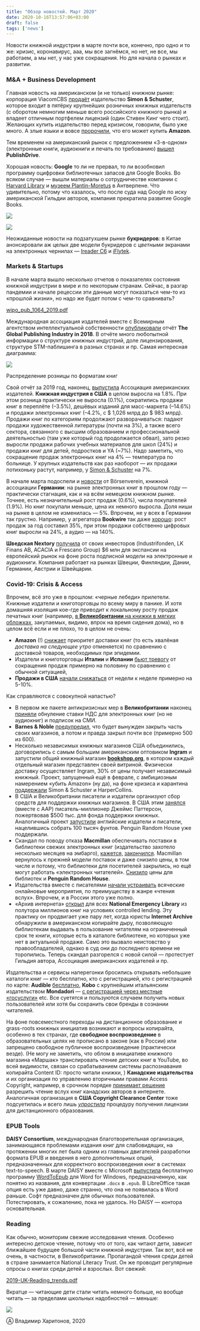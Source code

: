 ```yaml
---
title: "Обзор новостей. Март 2020"
date: 2020-10-16T13:57:06+03:00
draft: false
tags: ['news']
---
```


Новости книжной индустрии в марте почти все, конечно, про одно и то же: кризис, коронавирус, ааа, мы все загнёмся, но нет, не все, мы работаем, а мы нет, у нас уже сокращения. Но для начала о рынках и развитии.

### M&A + Business Development

Главная новость на американском (и не только) книжном рынке: корпорация ViacomCBS [продаёт](https://www.thebookseller.com/news/simon-schuster-be-sold-viacomcbs-1194948) издательство **Simon & Schuster**, которое входит в пятёрку крупнейших розничных книжных издательств (с оборотом немногим меньше всего российского книжного рынка) и владеет отличным портфелем лицензий (один Стивен Кинг чего стоит). Желающих купить издательство перед кризисом, говорили, было уже много. А злые языки и вовсе [пророчили](https://goodereader.com/blog/business-news/amazon-might-buy-simon-schuster), что его может купить **Amazon**.

Тем временем на американский рынок с предложением «3-в-одном» (электронные книги, аудиокниги и печать по требованию) [вышел](https://thenewpublishingstandard.com/2020/03/24/publishdrive-the-first-us-based-aggregator-to-offer-ebooks-audiobook-and-pod-distribution/) **PublishDrive**.

Хорошая новость: **Google** то ли не прервал, то ли возобновил программу оцифровки библиотечных запасов для Google Books. Во всяком случае — вышли материалы о сотрудничестве компании с [Harvard Library](https://communications.library.harvard.edu/blog/google-books-2020-update) и [музеем Plantin-Moretus](https://www.blog.google/around-the-globe/google-europe/city-antwerp-and-google-digitize-100000-books/) в Антверпене. Что удивительно, потому что казалось, что после суда над Google по иску американской Гильдии авторов, компания прекратила развитие Google Books.

![](/img/2020-03-ireader.png)

![](/img/2020-03-flytec.png)

Неожиданные новости на подзатухшем рынке **букридеров**: в Китае анонсировали аж целых две модели букридеров с *цветными* экранами на электронных чернилах — [Ireader C6](https://goodereader.com/blog/electronic-readers/ireader-c6-is-a-full-color-e-reader-and-will-be-released-soon) и [iFlytek](https://goodereader.com/blog/electronic-readers/iflytek-is-working-on-a-color-e-reader).

### Markets & Startups

В начале марта вышло несколько отчетов о показателях состояния книжной индустрии в мире и по некоторым странам. Сейчас, в разгар пандемии и начале рецессии эти данные могут показаться чем-то из «прошлой жизни», но надо же будет потом с чем-то сравнивать?

[wipo_pub_1064_2019.pdf](https://www.wipo.int/edocs/pubdocs/en/wipo_pub_1064_2019.pdf)

Международная ассоциация издателей вместе с Всемирным агентством интеллектуальной собственности [опубликовали](https://www.wipo.int/edocs/pubdocs/en/wipo_pub_1064_2019.pdf) отчёт **The Global Publishing Industry in 2018**. В отчёте много любопытной информации о структуре книжных индустрий, доле лицензирования, структуре STM-паблишинга в разных странах и пр. Самая интересная диаграмма:

![](/img/2020-03-ipa.png)

Распределение розницы по форматам книг

Свой отчёт за 2019 год, наконец, [выпустила](https://publishers.org/news/aap-december-2019-statshot-report-publishing-industry-up-1-8-for-cy2019/) Ассоциация американских издателей. **Книжная индустрия в США** в целом выросла на 1.8%. При этом розница практически не выросла (0.1%), сократились продажи книг в переплёте (–3.5%), дешёвых изданий для масс-маркета (–14.6%) и продажи электронных книг (–4.2%, с $ 1,026 млрд до $ 983 млрд). Продажи книг по категориям продолжают разворачиваться: падают продажи художественной литературы (почти на 3%), а также всего сектора, связанного с высшим образованием и профессиональной деятельностью (там уже который год продолжается обвал), зато резко выросли продажи рабочих учебных материалов для школ (24%) и продажи книг для детей, подростков и YA (~7%).
Надо заметить, что сокращение продаж электронных книг на 4% — температура по больнице. У крупных издательств как раз наоборот — их продажи потихоньку растут, например, у [Simon & Schuster](https://goodereader.com/blog/digital-publishing/simon-and-schuster-ebook-sales-increased-for-the-first-time-in-3-years) на 7%.

В начале марта подоспели и [новости](https://www.boersenverein.de/boersenverein/aktuelles/detailseite/e-book-markt-2019-mit-leichtem-umsatzplus/) от Börsenverein, книжной ассоциации **Германии**: на рынке электронных книг в прошлом году — практически стагнация, как и на всём немецком книжном рынке. Точнее, есть незначительный рост продаж (0.6%), числа покупателей (1.9%). Но книг покупали меньше, цена их немного выросла. Доля ниши на рынке в целом не изменилась — 5%. Впрочем, не у всех в Германии так грустно. Например, у агрегатора **Bookwire** так даже [хорошо](https://thenewpublishingstandard.com/2020/03/23/germanys-bookwire-grew-sales-by-35-in-2019-140-growth-in-audio-ebooks-up-24/): рост продаж за год составил 35%, при этом продажи собственно цифровых книг выросли на 24%, а аудио — на 140%.

**Шведская Nextory** [получила](https://thenewpublishingstandard.com/2020/03/25/swedens-nextory-collects-6-million-in-new-funding-for-european-expansion-amid-fantastic-growth-in-audiobook-and-ebook-subscription/) от своих инвесторов (Industrifonden, LK Finans AB, ACACIA и Frescano Group) $6 млн для экспансии на европейский рынок на фоне роста подписной модели на электронные и аудиокниги. Компания работает на рынках Швеции, Финляндии, Дании, Германии, Австрии и Швейцарии.

### Covid-19: Crisis & Access

Впрочем, всё это уже в прошлом: «черные лебеди» прилетели. Книжные издатели и книготорговцы по всему миру в панике. И хотя домашняя изоляция кое-где приводит к локальному росту продаж печатных книг (например, [в **Великобритании** на книжки в мягких обложках](http://theguardian.com/books/2020/mar/25/book-sales-surge-self-isolating-readers-bucket-list-novels), закупаемых, видимо, впрок на время сидения дома), но в целом всё если и не плохо, то в целом не очень:

- **Amazon** (!) [снижает](https://publishingperspectives.com/2020/03/coronavirus-publishing-amazon-deprioritizes-books-torino-english-pen-march-18-covid19/) приоритет доставки книг (то есть хвалёная *доставка на следующее утро* отменяется) по сравнению с доставкой товаров, необходимых при эпидемии.
- Издатели и книготорговцы **Италии** и **Испании** [бьют тревогу](https://publishingperspectives.com/2020/03/coronavirus-spanish-and-italian-industries-sound-their-markets-alarms-covid19/) от сокращения продаж примерно на половину по сравнению с обычной ситуацией,
- **Продажи в США** [начали снижаться](https://novostiliteratury.ru/2020/03/novosti/za-pozaproshluyu-nedelyu-prodazhi-bumazhnyx-knig-upali-na-10/) от недели к неделе примерно на 5-10%.

Как справляются с совокупной напастью?

- В первом же пакете антикризисных мер в **Великобритании** наконец [приняли](https://goodereader.com/blog/e-book-news/the-united-kingdom-is-getting-rid-of-tax-on-ebooks) обнуление ставки НДС для электронных книг (но не аудиокниг) и подписок на СМИ.
- **Barnes & Noble** [предупредил](https://www.vice.com/en_us/article/4agpqw/barnes-and-noble-implies-coronavirus-layoffs-are-inevitable), что будет вынужден закрыть часть своих магазинов, а потом и правда закрыл почти все (примерно 500 из 600).
- Несколько независимых книжных магазинов США объединились, договорились с самым большим американским оптовиком **Ingram** и запустили общий книжный магазин [**bookshop.org**](https://bookshop.org/), в котором каждый отдельный магазин представлен своей витриной. Физически доставку осуществляет Ingram, 30% от цены получает независимый книжный. Проект, запущенный ещё в феврале, с амбициозным намерением «убить Amazon» (ну да), на фоне кризиса и карантина [поддержали](https://publishingperspectives.com/2020/03/coronavirus-eibf-issues-appeal-for-booksellers-wales-hay-festival-reaches-79000/) Simon & Schuster и HarperCollins.
- В США и Великобритании писатели и издатели организуют сбор средств для поддержки книжных магазинов. В США этим [занялся](https://www.nytimes.com/aponline/2020/04/02/us/ap-us-books-patterson-indie-stores.html) (вместе с AAP) писатель-миллионер Джеймс Паттерсон, пожертвовав $500 тыс. для фонда поддержки книжных. Аналогичный проект [запустили](https://www.thebookseller.com/news/bookseller-covid-19-crowdfunder-backed-prh-and-ba-1197732) английские издатели и писатели, нацелившись собрать 100 тысяч фунтов. Penguin Random House уже поддержали.
- Скандал по поводу отказа **Macmillan** обеспечивать поставки в библиотеки свежих электронных книг (издательство захотело несколько месяцев на эмбарго), [кажется,](https://www.notion.so/ebooks-industry-review-2020-03-98b4a8e469284756a7dd894111b4a446#918ae9a3bca542c58561b5a7fe697efd) [закончился](https://www.infodocket.com/2020/03/17/some-good-news-macmillan-is-returning-to-the-ebook-pricing-model-that-was-in-effect-on-october-31st-2019-lowering-some-e-book-prices-on-a-short-term-basis/). Macmillan вернулось к прежней модели поставок и даже снизило цены, в том числе и потому, что  библиотеки для посетителей закрылись, но ещё могут работать «электронных читателей». [Снизило](https://www.infodocket.com/2020/03/17/penguin-random-house-announces-interim-discounted-digital-book-library-program-for-online-patrons-educators-and-students/) цены для библиотек и **Penguin Random House**.
- Издательства вместе с писателями [начали устраивать](https://www.publishersweekly.com/pw/by-topic/childrens/childrens-industry-news/article/82719-authors-launch-digital-children-s-book-festival.html) всяческие онлайновые мероприятия, по преимуществу в жанре «чтения вслух». Впрочем, и в России этого уже полно.
- «Архив интернета» [открыл](http://blog.archive.org/2020/03/30/internet-archive-responds-why-we-released-the-national-emergency-library/) для всех **National Emergency Library** из полутора миллионов книг на условиях controlled lending. Эту практику он продвигает уже пару лет, когда юристы **Internet Archive** обнаружили в американском копирайте дыру, позволяющую библиотекам выдавать в пользование читателям на ограниченный срок те книги, которые есть в каталоге библиотеке, но которых уже нет в актуальной продаже. Само это вызвало неистовство у правообладателей, однако в суд они до последнего времени не торопились. Теперь скандал разгорелся с новой силой — протестует Гильдия автора, Ассоциация американских издателей и пр.

Издательства и сервисы наперегонки бросились открывать небольшие каталоги книг — кто бесплатно, кто с регистрацией, кто с регистрацией по карте: **Audible** [бесплатно](https://stories.audible.com/start-listen), **Kobo** с крупнейшим итальянским издательством **Mondadori** — [с регистрацией через местные «госуслуги»](https://www.kobo.com/it/it/p/solidarietadigitale) etc. Все суетятся и пользуются случаем получить новых пользователей или хотя бы сохранить свои бренды в сознании читателей.

На фоне повсеместного переходы на дистанционное образование и grass-roots книжных инициатив возникают и вопросы копирайта, особенно в тех странах, где **свободное воспроизведение** в образовательных целях не прописано в законе (как в России) или запрещено свободное публичное воспроизведение (практически везде). (Не могу не заметить, что облом в инициативе книжного магазина «Маршак» транслировать чтение детских книг в YouTube, во всей видимости, связан со срабатыванием системы распознавания копирайта Content ID: просто читали книжки, ) **Канадские издательства** и их организация по управлению вторичными правами Access Copyright, например, в срочном порядке [принимает решение](https://publishingperspectives.com/2020/03/coronavirus-canadian-publishers-and-access-copyright-open-read-aloud-exception-covid19/) разрешить чтение вслух книг канадских авторов в интернете. Аналогичная организация в **США Copyright Clearance Center** тоже подсуетилась и всего лишь *[упростила](https://publishingperspectives.com/2020/03/publishers-sign-onto-new-coronavirus-education-continuity-license-covid19/)* процедуру получения лицензии для дистанционного образования.

### EPUB Tools

**DAISY Consortium**, международная благотворительная организация, занимающаяся проблемами издания книг для слабовидящих, на протяжении многих лет была одним из главных двигателей разработки формата EPUB и введения в него дополнительных опций, предназначенных для корректного воспроизведения книг в системах text-to-speech. В марте DAISY вместе с Microsoft [выпустила](https://daisy.org/news-events/articles/new-epub-creation-tool/) бесплатную программу [WordToEpub](https://daisy.org/activities/software/wordtoepub/) для Word for Windows, предназначенную, как понятно из названия, для конвертации `.docx` в `.epub`.  В LibreOffice такая опция есть уже давно, даже странно, что она не появилась в Word раньше. Софт предназначен для обычных пользователей. Потестировать, к сожалению, пока не удалось. Но DAISY — контора основательная.

### Reading

Как обычно, мониторим свежие исследования чтения. Особенно интересно детское чтение, потому что от того, как читают дети, зависит ближайшее будущее большой части книжной индустрии. Так вот, всё не очень, в частности, в Великобритании. Пропагандой чтения среди детей в стране занимается National Literacy Trust. Он же проводит регулярные опросы о книгах среди детей и взрослых. Вот свежий:

[2019-UK-Reading_trends.pdf](https://www.dropbox.com/s/pgqbigk22a6wct8/2019-UK-Reading_trends.pdf)

Вкратце — читающие дети стали читать немного больше, но вообще читать — за пределами школьных надобностей — меньше:

![](/img/2020-03-reading.png)

Ⓐ Владимир Харитонов, 2020